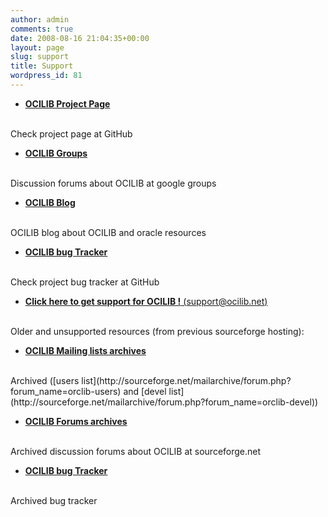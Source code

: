 ```yaml
---
author: admin
comments: true
date: 2008-08-16 21:04:35+00:00
layout: page
slug: support
title: Support
wordpress_id: 81
---
```


* [**OCILIB Project Page**]({{site.projecturl}})
<br/>
Check project page at GitHub

* [**OCILIB Groups**](https://groups.google.com/forum/#!forum/ocilib)
<br/>
Discussion forums about OCILIB at google groups

* [**OCILIB Blog**]({{site.baseurl}}/blog/)
<br/>
OCILIB blog about OCILIB and oracle resources

* [**OCILIB bug Tracker**]({{site.projecturl}}/issues/ )
<br/>
Check project bug tracker at GitHub

* [**Click here to get support for OCILIB !** (support@ocilib.net)](mailto:support@ocilib.net)


<br/>
Older and unsupported resources (from previous sourceforge hosting):
<br/>

* [**OCILIB Mailing lists archives**](http://sourceforge.net/mail/?group_id=140360)
<br/>
Archived ([users list](http://sourceforge.net/mailarchive/forum.php?forum_name=orclib-users) and [devel list](http://sourceforge.net/mailarchive/forum.php?forum_name=orclib-devel))

* [**OCILIB Forums archives**](http://sourceforge.net/forum/?group_id=140360)
<br/>
Archived discussion forums about OCILIB at sourceforge.net

* [**OCILIB bug Tracker**](http://sourceforge.net/tracker/?group_id=140360/)
<br/>
Archived bug tracker